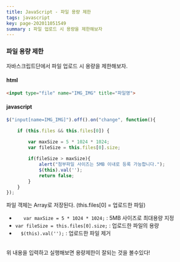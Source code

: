 ```yaml
---
title: JavaScript - 파일 용량 제한
tags: javascript
key: page-202011051549
summary : 파일 업로드 시 용량을 제한해보자
---
```


### 파일 용량 제한
자바스크립트단에서 파일 업로드 시 용량을 제한해보자.

#### html
```html
<input type="file" name="IMG_IMG" title="파일명">
```

#### javascript
```javascript
$("input[name=IMG_IMG]").off().on("change", function(){

	if (this.files && this.files[0]) {
		
		var maxSize = 5 * 1024 * 1024;
		var fileSize = this.files[0].size;

		if(fileSize > maxSize){
			alert("첨부파일 사이즈는 5MB 이내로 등록 가능합니다.");
			$(this).val(''); 
			return false;
		}
	} 
});
```
파일 객체는 Array로 저장된다. (this.files[0] = 업로드한 파일) <br/>
- ```	var maxSize = 5 * 1024 * 1024;``` : 5MB 사이즈로 최대용량 지정<br/>
- ``` var fileSize = this.files[0].size; ``` : 업로드한 파일의 용량 <br/>
- ```	$(this).val(''); ``` : 업로드한 파일 제거

<br/>
위 내용을 입력하고 실행해보면 용량제한이 잘되는 것을 볼수있다!
<br/>
<br/>
<br/>
